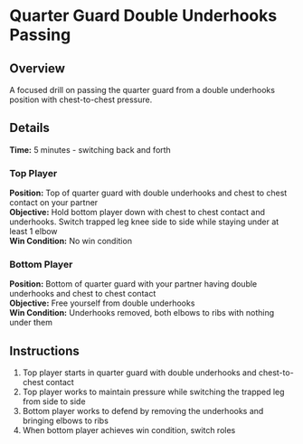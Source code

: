 # Quarter Guard Double Underhooks Passing

## Overview
A focused drill on passing the quarter guard from a double underhooks position with chest-to-chest pressure.

## Details
**Time:** 5 minutes - switching back and forth

### Top Player
**Position:** Top of quarter guard with double underhooks and chest to chest contact on your partner  
**Objective:** Hold bottom player down with chest to chest contact and underhooks. Switch trapped leg knee side to side while staying under at least 1 elbow  
**Win Condition:** No win condition

### Bottom Player
**Position:** Bottom of quarter guard with your partner having double underhooks and chest to chest contact  
**Objective:** Free yourself from double underhooks  
**Win Condition:** Underhooks removed, both elbows to ribs with nothing under them

## Instructions
1. Top player starts in quarter guard with double underhooks and chest-to-chest contact
2. Top player works to maintain pressure while switching the trapped leg from side to side
3. Bottom player works to defend by removing the underhooks and bringing elbows to ribs
4. When bottom player achieves win condition, switch roles
